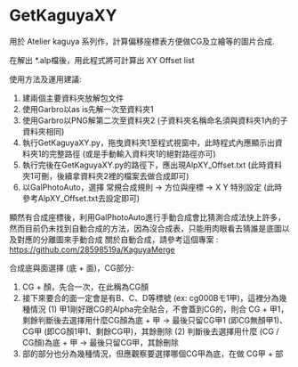 # GetKaguyaXY

用於 Atelier kaguya 系列作，計算偏移座標表方便做CG及立繪等的圖片合成.

在解出 *.alp檔後，用此程式將可計算出 XY Offset list

使用方法及運用建議:
1. 建兩個主要資料夾放解包文件
2. 使用Garbro以as is先解一次至資料夾1
3. 使用Garbro以PNG解第二次至資料夾2 (子資料夾名稱命名須與資料夾1內的子資料夾相同)
4. 執行GetKaguyaXY.py，拖曳資料夾1至程式視窗中，此時程式內應顯示出資料夾1的完整路徑 (或是手動輸入資料夾1的絕對路徑亦可)
5. 執行完後在GetKaguyaXY.py的路徑下，應出現AlpXY_Offset.txt (此時資料夾1可刪，後續拿資料夾2裡的檔案去做合成即可)
6. 以GalPhotoAuto，選擇 常規合成規則 -> 方位與座標 -> X Y 特別設定 (此時參考AlpXY_Offset.txt去設定即可)

顯然有合成座標後，利用GalPhotoAuto進行手動合成會比猜測合成法快上許多，然而目前仍未找到自動合成的方法，因為沒合成表，只能用肉眼看去猜誰是底圖以及對應的分離圖來手動合成
關於自動合成，請參考這個專案 : https://github.com/28598519a/KaguyaMerge

合成底與面選擇 (底 + 面)，CG部分:
1. CG + 顏，先合一次，在此稱為CG顏
2. 接下來要合的面一定會是有B、C、D等標號 (ex: cg000Bモ1甲)，這裡分為幾種情況
    (1) 甲1剛好跟CG的Alpha完全貼合，不會蓋到CG的，則合 CG + 甲1，剩餘判斷後去選擇用什麼CG顏為底 + 甲  -> 最後只留CG甲1 (即CG無顏甲1)、CG甲 (即CG顏1甲1、剩餘CG甲)，其餘刪除
    (2) 判斷後去選擇用什麼 (CG / CG顏)為底 + 甲 -> 最後只留CG甲，其餘刪除
3. 部的部分也分為幾種情況，但應觀察要選擇哪個CG甲為底，在做 CG甲 + 部
